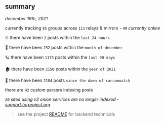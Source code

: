 
## summary
_december 19th, 2021_

currently tracking `85` groups across `111` relays & mirrors - _`49` currently online_

⏲ there have been `2` posts within the `last 24 hours`

🦈 there have been `252` posts within the `month of december`

🪐 there have been `1173` posts within the `last 90 days`

🏚 there have been `2150` posts within the `year of 2021`

🦕 there have been `2184` posts `since the dawn of ransomwatch`

there are `42` custom parsers indexing posts

_`20` sites using v2 onion services are no longer indexed - [support.torproject.org](https://support.torproject.org/onionservices/v2-deprecation/)_

> see the project [README](https://github.com/thetanz/ransomwatch#ransomwatch--) for backend technicals
